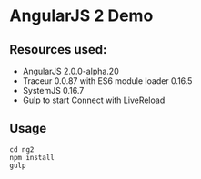 # AngularJS 2 Demo

## Resources used:
- AngularJS 2.0.0-alpha.20
- Traceur 0.0.87 with ES6 module loader 0.16.5
- SystemJS 0.16.7
- Gulp to start Connect with LiveReload

## Usage

```
cd ng2
npm install
gulp

```
